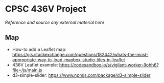 # CPSC 436V Project

*Reference and source any external material here*

## Map 
- How-to add a Leaflet map: https://gis.stackexchange.com/questions/182442/whats-the-most-appropriate-way-to-load-mapbox-studio-tiles-in-leaflet
- 436V Leaflet example: https://codesandbox.io/s/vigilant-worker-9ohh6?file=/js/main.js 
- d3-simple-slider: https://www.npmjs.com/package/d3-simple-slider

